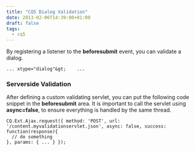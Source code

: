 ```yaml
---
title: "CQ5 Dialog Validation"
date: 2013-02-06T14:39:00+01:00
draft: false
tags: 
  - cq5
---
```


By registering a listener to the **beforesubmit** event, you can validate a dialog.

```
... xtype="dialog"&gt;    ... 
```

### Serverside Validation
After defining a custom validating servlet, you can put the following code snippet in the **beforesubmit** area. It is important to call the servlet using **async=false**, to ensure everything is handled by the same thread.  

```
CQ.Ext.Ajax.request({ method: 'POST', url: '/content.myvalidationservlet.json', async: false, success: function(response){
  // do something 
}, params: { ... } }); 
```

